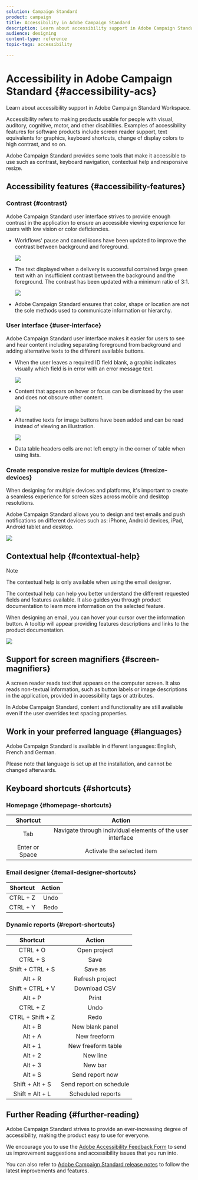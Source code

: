 ```yaml
---
solution: Campaign Standard
product: campaign
title: Accessibility in Adobe Campaign Standard
description: Learn about accessibility support in Adobe Campaign Standard Workspace.
audience: designing
content-type: reference
topic-tags: accessibility

---
```


# Accessibility in Adobe Campaign Standard {#accessibility-acs}

Learn about accessibility support in Adobe Campaign Standard Workspace.

Accessibility refers to making products usable for people with visual, auditory, cognitive, motor, and other disabilities. Examples of accessibility features for software products include screen reader support, text equivalents for graphics, keyboard shortcuts, change of display colors to high contrast, and so on.

Adobe Campaign Standard provides some tools that make it accessible to use such as contrast, keyboard navigation, contextual help and responsive resize.

## Accessibility features {#accessibility-features}

### Contrast {#contrast}

Adobe Campaign Standard user interface strives to provide enough contrast in the application to ensure an accessible viewing experience for users with low vision or color deficiencies.

* Workflows' pause and cancel icons have been updated to improve the contrast between background and foreground.

    ![](assets/accessibility_1.png)

* The text displayed when a delivery is successful contained large green text with an insufficient contrast between the background and the foreground. The contrast has been updated with a minimum ratio of 3:1.

    ![](assets/accessibility_2.png)

* Adobe Campaign Standard ensures that color, shape or location are not the sole methods used to communicate information or hierarchy.

### User interface {#user-interface}

Adobe Campaign Standard user interface makes it easier for users to see and hear content including separating foreground from background and adding alternative texts to the different available buttons.

* When the user leaves a required ID field blank, a graphic indicates visually which field is in error with an error message text.

    ![](assets/accessibility_3.png)

* Content that appears on hover or focus can be dismissed by the user and does not obscure other content.

    ![](assets/accessibility_4.png)

* Alternative texts for image buttons have been added and can be read instead of viewing an illustration.

    ![](assets/accessibility_5.png)

* Data table headers cells are not left empty in the corner of table when using lists.

### Create responsive resize for multiple devices {#resize-devices}

When designing for multiple devices and platforms, it's important to create a seamless experience for screen sizes across mobile and desktop resolutions.

Adobe Campaign Standard allows you to design and test emails and push notifications on different devices such as: iPhone, Android devices, iPad, Android tablet and desktop.

![](assets/accessibility_6.png)

## Contextual help {#contextual-help}

>[!NOTE]
>
> The contextual help is only available when using the email designer.

The contextual help can help you better understand the different requested fields and features available. It also guides you through product documentation to learn more information on the selected feature.

When designing an email, you can hover your cursor over the information button. A tooltip will appear providing features descriptions and links to the product documentation.

![](assets/accessibility_7.png)

## Support for screen magnifiers {#screen-magnifiers}

A screen reader reads text that appears on the computer screen. It also reads non-textual information, such as button labels or image descriptions in the application, provided in accessibility tags or attributes.

In Adobe Campaign Standard, content and functionality are still available even if the user overrides text spacing properties.

## Work in your preferred language {#languages}

Adobe Campaign Standard is available in different languages: English, French and German.

Please note that language is set up at the installation, and cannot be changed afterwards.

## Keyboard shortcuts {#shortcuts}

### Homepage {#homepage-shortcuts}

| Shortcut  |  Action |
|:-:|:-:|
| Tab | Navigate through individual elements of the user interface|
| Enter or Space | Activate the selected item |

### Email designer {#email-designer-shortcuts}

| Shortcut  |  Action |
|:-:|:-:|
| CTRL + Z  | Undo  |
| CTRL + Y  |  Redo |

### Dynamic reports {#report-shortcuts}

| Shortcut  |  Action |
|:-:|:-:|
| CTRL + O | Open project |
| CTRL + S  |  Save |
| Shift + CTRL + S | Save as |
| Alt + R  | Refresh project |
| Shift + CTRL + V | Download CSV |
| Alt + P | Print |
| CTRL + Z | Undo |
|  CTRL + Shift + Z | Redo |
| Alt + B | New blank panel |
| Alt + A | New freeform |
| Alt + 1 | New freeform table |
| Alt + 2 | New line |
| Alt + 3 | New bar |
| Alt + S | Send report now |
| Shift + Alt + S | Send report on schedule |
| Shift = Alt + L | Scheduled reports |

## Further Reading {#further-reading}

Adobe Campaign Standard strives to provide an ever-increasing degree of accessibility, making the product easy to use for everyone.

We encourage you to use the [Adobe Accessibility Feedback Form](https://www.adobe.com/accessibility/feedback.html) to send us improvement suggestions and accessibility issues that you run into.

You can also refer to [Adobe Campaign Standard release notes](https://experienceleague.adobe.com/docs/campaign-standard/using/release-notes/release-notes.html?lang=en#release-notes) to follow the latest improvements and features.